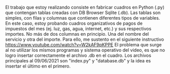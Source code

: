 El trabajo que estoy realizando consiste en fabricar cuadros en Python (.py) que contengan tablas creadas con DB Browser Sqlite (.db). Las tablas son simples, con filas y columnas que contienen diferentes tipos de variables. En este caso, estoy probando cuadros organizativos de pagos de impuestos del mes (ej. luz, gas, agua, internet, etc.) y sus respectivos importes. No más de dos columnas en principio. Una del nombre del servicio y otra del importe. Para ello, me sustento en el siguiente instructivo https://www.youtube.com/watch?v=W2kAF9pKPPE El problema que surge al no utilizar los mismos programas y sistema operativo del video, es que no logro insertar correctamente el archivo .db en el cuadro. Los archivos principales al 09/06/2021 son "index.py" y "database.db" y la idea es insertar el último en el primero.